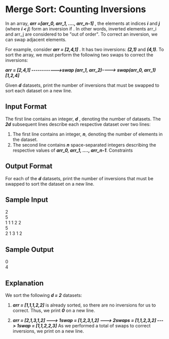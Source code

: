 # Merge Sort: Counting Inversions 

In an array, **_arr =[arr_0, arr_1, ...., arr_n-1]_** , the elements at indices _**i**_ and **_j_** (where **_i < j_**) form an inversion if . In other words, inverted elements arr_i and arr_j are considered to be "out of order". To correct an inversion, we can swap adjacent elements.

For example, consider **_arr = [2,4,1]_** . It has two inversions: **_(2,1)_**  and **_(4,1)_**. To sort the array, we must perform the following two swaps to correct the inversions:

 **_arr = [2,4,1] ------------>swap (arr_1, arr_2)----> swap(arr_0, arr_1)[1,2,4]_**

Given **_d_** datasets, print the number of inversions that must be swapped to sort each dataset on a new line.

## Input Format

The first line contains an integer, **_d_** , denoting the number of datasets. 
The **_2d_** subsequent lines describe each respective dataset over two lines:  

1. The first line contains an integer, **_n_**, denoting the number of elements in the dataset.
2. The second line contains **_n_** space-separated integers describing the respective values of **_arr_0, arr_1, ...., arr_n-1_**.
Constraints

## Output Format

For each of the **_d_** datasets, print the number of inversions that must be swapped to sort the dataset on a new line.

## Sample Input

2  
5  
1 1 1 2 2  
5  
2 1 3 1 2  

## Sample Output

0  
4   

## Explanation

We sort the following **_d = 2_** datasets:

1. **_arr = [1,1,1,2,2]_** is already sorted, so there are no inversions for us to correct. Thus, we print **_0_** on a new line.
 
2. **_arr = [2,1,3,1,2]  ---> 1swap = [1,2,3,1,2] ---> 2swaps = [1,1,2,3,2] ---> 1swap = [1,1,2,2,3]_**  As we performed a total of  swaps to correct inversions, we print  on a new line.
